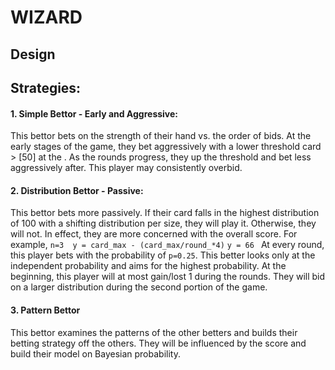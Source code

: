 # WIZARD

## Design


## Strategies:

#### 1. Simple Bettor - Early and Aggressive:
This bettor bets on the strength of their hand vs. the order of bids.
At the early stages of the game, they bet aggressively  with a lower threshold  card > [50] at the . As the rounds progress, they up the threshold and bet less aggressively after.
This player may consistently overbid.

#### 2. Distribution Bettor - Passive:
This bettor bets more passively. If their card falls in the highest distribution of 100 with a shifting distribution per size, they will play it. Otherwise, they will not. In effect, they are more concerned with the overall score.
For example,
` n=3  y = card_max - (card_max/round_*4) `
`y = 66 `
At every round, this player bets with the probability of `p=0.25`. This better looks only at the independent probability and aims for the highest probability.
At the beginning, this player will at most gain/lost 1 during the rounds. They will bid on a larger distribution during the second portion of the game.


#### 3. Pattern Bettor
This bettor examines the patterns of the other betters and builds their betting strategy off the others. They will be influenced by the score and build their model on Bayesian probability.
